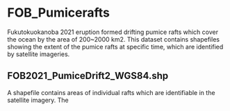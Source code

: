 # FOB_Pumicerafts

Fukutokuokanoba 2021 eruption formed drifting pumice rafts which cover the ocean by the area of 200~2000 km2. This dataset contains shapefiles showing the extent of the pumice rafts at specific time, which are identified by satellite imageries. 

## FOB2021_PumiceDrift2_WGS84.shp
A shapefile contains areas of individual rafts which are identifiable in the satellite imagery.
The 

